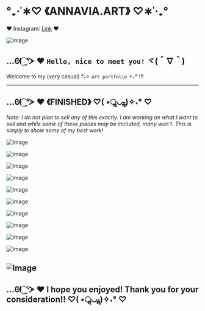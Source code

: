 # **°₊·ˈ∗♡ 《ANNAVIA.ART》 ♡∗ˈ‧₊°**

♥️ Instagram: [Link](https://www.instagram.com/annavia.art/) ♥

![Image](https://cdn.discordapp.com/attachments/783745953680326656/1093321228149854320/IMG_3556.jpg)

## …ᘛ⁐̤ᕐᐷ ♥️ `Hello, nice to meet you!` ヾ(＾∇＾) 
Welcome to my (very casual) °˖✧ `art portfolio` ✧˖° !!!

---
## …ᘛ⁐̤ᕐᐷ ♥️ 《FINISHED》 ♡( •ॢ◡-ॢ)✧˖° ♡ 
_Note: I do not plan to sell any of this exactly. I am working on what I want to sell and while some of these pieces may be included, many won't. This is simply to show some of my best work!_

  ![Image](https://cdn.discordapp.com/attachments/783745953680326656/1093344276232024134/IMG_4771.jpg)
  
  ![Image](https://cdn.discordapp.com/attachments/783745953680326656/1093348945566109726/IMG_2839.JPG)
  
  ![Image](https://cdn.discordapp.com/attachments/783745953680326656/1093348347252854864/IMG_3903.jpg)
  
  ![Image](https://media.discordapp.net/attachments/1096962502799130644/1096965346050715668/IMG_4853.png?width=864&height=1236)
  
  ![Image](https://media.discordapp.net/attachments/783745953680326656/1098074037516763167/IMG_4825.jpg?width=1438&height=1236)
  
  ![Image](https://media.discordapp.net/attachments/783745953680326656/1093364007517311046/IMG_4520.PNG?width=1232&height=1232)
  
  ![Image](https://media.discordapp.net/attachments/783745953680326656/1098074037118324848/IMG_4865.png?width=1460&height=1236)
  
  ![Image](https://media.discordapp.net/attachments/783745953680326656/1093363837262110760/IMG_4626.JPG?width=1642&height=1232)
  
  ![Image](https://media.discordapp.net/attachments/783745953680326656/1093361036284919928/IMG_4795.JPG?width=1638&height=1232)
  
  ![Image](https://media.discordapp.net/attachments/783745953680326656/1093361282897428591/D37EE1F8-5680-47D9-A089-30BCD2545145.JPG?width=1544&height=1232)
  
  ![Image](https://media.discordapp.net/attachments/1096962502799130644/1100217862460813322/97B288D0-B49B-4BCF-B11B-6A0FC7FB285D.jpg?width=1236&height=1236)
 ---
## …ᘛ⁐̤ᕐᐷ ♥️ I hope you enjoyed! Thank you for your consideration!! ♡( •ॢ◡-ॢ)✧˖° ♡ 

